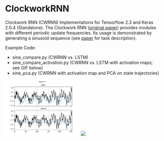 # ClockworkRNN
Clockwork RNN (CWRNN) Implementations for Tensorflow 2.3 and Keras 2.0.4 (Standalone).
The Clockwork RNN ([original paper](https://arxiv.org/abs/1402.3511)) provides modules with different periodic update frequencies. Its usage is demonstrated by generating a sinusoid sequence (see [paper](https://www2.informatik.uni-hamburg.de/wtm/ps/Alpay_ICANN_2016.pdf) for task description).

Example Code:
- sine_compare.py (CWRNN vs. LSTM)
- sine_compare_activation.py (CWRNN vs. LSTM with activation maps; see GIF below)
- sine_pca.py (CWRNN with activation map and PCA on state trajectories)

<img src="./img/F.gif" width="48%" /> <img src="./img/G.gif" width="48%" />

